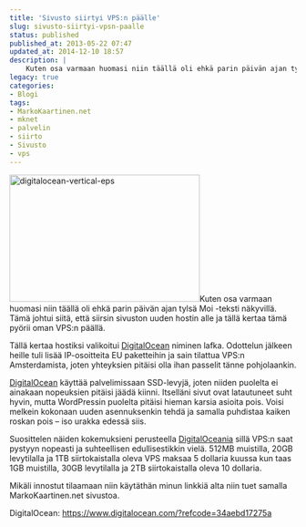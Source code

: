```yaml
---
title: 'Sivusto siirtyi VPS:n päälle'
slug: sivusto-siirtyi-vpsn-paalle
status: published
published_at: 2013-05-22 07:47
updated_at: 2014-12-10 18:57
description: |
    Kuten osa varmaan huomasi niin täällä oli ehkä parin päivän ajan tylsä Moi -teksti näkyvillä. Tämä johtui siitä, että siirsin sivuston uuden hostin alle ja tällä kertaa tämä pyörii oman VPS:n päällä. Tällä kertaa hostiksi valikoitui DigitalOcean niminen lafka. Odottelun jälkeen heille tuli lisää IP-osoitteita EU paketteihin ja sain tilattua VPS:n Amsterdamista, joten yhteyksien pitäisi… Jatka lukemista Sivusto siirtyi VPS:n päälle
legacy: true
categories:
- Blogi
tags:
- MarkoKaartinen.net
- mknet
- palvelin
- siirto
- Sivusto
- vps
---
```


<p><img loading="lazy" decoding="async" class="alignright size-full wp-image-3957" src="https://cdn.markokaartinen.net/uploads/2013/05/digitalocean-vertical-eps.png" alt="digitalocean-vertical-eps" width="334" height="223" />Kuten osa varmaan huomasi niin täällä oli ehkä parin päivän ajan tylsä Moi -teksti näkyvillä. Tämä johtui siitä, että siirsin sivuston uuden hostin alle ja tällä kertaa tämä pyörii oman VPS:n päällä.</p>
<p>Tällä kertaa hostiksi valikoitui <a href="https://www.digitalocean.com/?refcode=34aebd17275a" target="_blank">DigitalOcean</a> niminen lafka. Odottelun jälkeen heille tuli lisää IP-osoitteita EU paketteihin ja sain tilattua VPS:n Amsterdamista, joten yhteyksien pitäisi olla ihan passelit tänne pohjolaankin.</p>
<p><a href="https://www.digitalocean.com/?refcode=34aebd17275a" target="_blank">DigitalOcean</a> käyttää palvelimissaan SSD-levyjä, joten niiden puolelta ei ainakaan nopeuksien pitäisi jäädä kiinni. Itselläni sivut ovat latautuneet suht hyvin, mutta WordPressin puolelta pitäisi hieman karsia asioita pois. Voisi melkein kokonaan uuden asennuksenkin tehdä ja samalla puhdistaa kaiken roskan pois &#8211; iso urakka edessä siis.</p>
<p>Suosittelen näiden kokemuksieni perusteella <a href="https://www.digitalocean.com/?refcode=34aebd17275a" target="_blank">DigitalOceania</a> sillä VPS:n saat pystyyn nopeasti ja suhteellisen edullisestikkin vielä. 512MB muistilla, 20GB levytilalla ja 1TB siirtokaistalla oleva VPS maksaa 5 dollaria kuussa kun taas 1GB muistilla, 30GB levytilalla ja 2TB siirtokaistalla oleva 10 dollaria.</p>
<p>Mikäli innostut tilaamaan niin käytäthän minun linkkiä alta niin tuet samalla MarkoKaartinen.net sivustoa.</p>
<p>DigitalOcean: <a href="https://www.digitalocean.com/?refcode=34aebd17275a" target="_blank">https://www.digitalocean.com/?refcode=34aebd17275a</a></p>